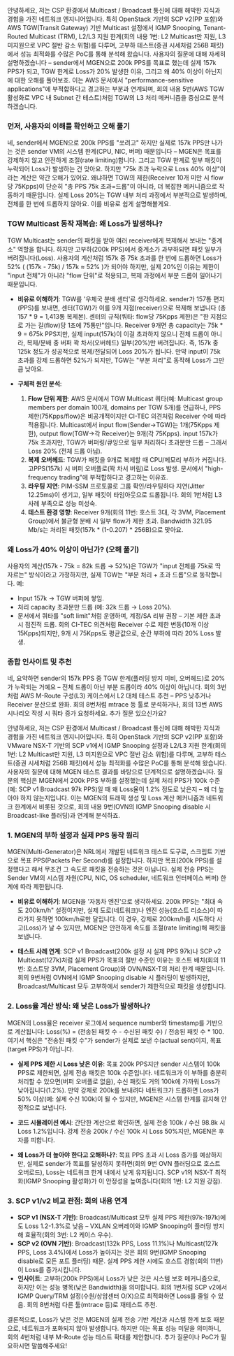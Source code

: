 안녕하세요, 저는 CSP 환경에서 Multicast / Broadcast 통신에 대해 해박한 지식과 경험을 가진 네트워크 엔지니어입니다. 특히 OpenStack 기반의 SCP v2(PP 포함)와 AWS TGW(Transit Gateway) 기반 Multicast 설정에서 IGMP Snooping, Tenant-Routed Multicast (TRM), L2/L3 지원 한계(회의 내용 1번: L2 Multicast만 지원, L3 미지원으로 VPC 절반 감소 위험)를 다루며, 고부하 테스트(증권 시세처럼 256B 패킷)에서 성능 최적화를 수많은 PoC를 통해 분석해 왔습니다. 사용자의 질문에 대해 자세히 설명하겠습니다 – sender에서 MGEN으로 200k PPS를 목표로 했는데 실제 157k PPS가 되고, TGW 한계로 Loss가 20% 발생한 이유, 그리고 왜 40% 이상이 아닌지에 대한 오해를 풀어보죠. 이는 AWS 문서에서 "performance-sensitive applications"에 부적합하다고 경고하는 부분과 연계되며, 회의 내용 5번(AWS TGW 활성화로 VPC 내 Subnet 간 테스트)처럼 TGW의 L3 처리 메커니즘을 중심으로 분석하겠습니다.

### 먼저, 사용자의 이해를 확인하고 오해 풀기
네, sender에서 MGEN으로 200k PPS를 "쏘려고" 하지만 실제로 157k PPS만 나가는 것은 sender VM의 시스템 한계(CPU, NIC, 버퍼) 때문입니다 – MGEN은 목표를 강제하지 않고 안전하게 조절(rate limiting)합니다. 그리고 TGW 한계로 일부 패킷이 누락되어 Loss가 발생하는 건 맞아요. 하지만 "75k 초과 누락으로 Loss 40% 이상"이라는 계산은 약간 오해가 있어요. 왜냐하면 TGW의 제한(Receiver 10개 미만 시 flow당 75Kpps)이 단순히 "총 PPS 75k 초과=드롭"이 아니라, 더 복잡한 메커니즘으로 작동하기 때문입니다. 실제 Loss 20%는 TGW 내부 처리 과정에서 부분적으로 발생하며, 전체를 한 번에 드롭하지 않아요. 이를 비유로 쉽게 설명해볼게요.

### TGW Multicast 동작 재복습: 왜 Loss가 발생하나?
TGW Multicast는 sender의 패킷을 받아 여러 receiver에게 복제해서 보내는 "중계소" 역할을 합니다. 하지만 고부하(200k PPS)에서 중계소가 과부하되면 패킷 일부가 버려집니다(Loss). 사용자의 계산처럼 157k 중 75k 초과를 한 번에 드롭하면 Loss가 52% ( (157k - 75k) / 157k ≈ 52% )가 되어야 하지만, 실제 20%인 이유는 제한이 "input 전체"가 아니라 "flow 단위"로 적용되고, 복제 과정에서 부분 드롭이 일어나기 때문입니다.

- **비유로 이해하기**: TGW를 '우체국 분배 센터'로 생각하세요. sender가 157통 편지(PPS)를 보내면, 센터(TGW)가 이를 9개 지점(receiver)으로 복제해 보냅니다 (총 157 * 9 = 1,413통 복제본). 센터의 규칙(쿼타: flow당 75Kpps 제한)은 "한 지점으로 가는 길(flow)당 1초에 75통만"입니다. Receiver 9개면 총 capacity는 75k * 9 = 675k PPS지만, 실제 input(157k)이 이걸 초과하지 않으니 전체 드롭이 아니라, 복제/분배 중 버퍼 꽉 차서(오버헤드) 일부(20%)만 버려집니다. 즉, 157k 중 125k 정도가 성공적으로 복제/전달되어 Loss 20%가 됩니다. 만약 input이 75k 초과를 강제 드롭하면 52%가 되지만, TGW는 "부분 처리"로 동작해 Loss가 그만큼 낮아요.

- **구체적 원인 분석**:
  1. **Flow 단위 제한**: AWS 문서에서 TGW Multicast 쿼타(예: Multicast group members per domain 100개, domains per TGW 5개)를 언급하나, PPS 제한(75Kpps/flow)은 비공개적이지만 CI-TEC 의견처럼 Receiver 수에 따라 적용됩니다. Multicast에서 input flow(Sender→TGW)는 1개(75Kpps 제한), output flow(TGW→각 Receiver)는 9개(각 75Kpps). input 157k가 75k 초과지만, TGW가 버퍼링/큐잉으로 일부 처리하다 초과분만 드롭 – 그래서 Loss 20% (전체 드롭 아님).
  2. **복제 오버헤드**: TGW가 패킷을 9개로 복제할 때 CPU/메모리 부하가 커집니다. 고PPS(157k) 시 버퍼 오버플로(꽉 차서 버림)로 Loss 발생. 문서에서 "high-frequency trading"에 부적합하다고 경고하는 이유죠.
  3. **라우팅 지연**: PIM-SSM 프로토콜로 그룹 확인/라우팅하다 지연(Jitter 12.25ms)이 생기고, 일부 패킷이 타임아웃으로 드롭됩니다. 회의 1번처럼 L3 사례 부족으로 성능 미성숙.
  4. **테스트 환경 영향**: Receiver 9개(회의 11번: 호스트 3대, 각 3VM, Placement Group)에서 불균형 분배 시 일부 flow가 제한 초과. Bandwidth 321.95 Mb/s는 처리된 패킷(157k * (1-0.207) * 256B)으로 맞아요.

### 왜 Loss가 40% 이상이 아닌가? (오해 풀기)
사용자의 계산(157k - 75k = 82k 드롭 → 52%)은 TGW가 "input 전체를 75k로 딱 자르는" 방식이라고 가정하지만, 실제 TGW는 "부분 처리 + 초과 드롭"으로 동작합니다. 예:
- Input 157k → TGW 버퍼에 쌓임.
- 처리 capacity 초과분만 드롭 (예: 32k 드롭 → Loss 20%).
- 문서에서 쿼타를 "soft limit"처럼 운영하며, 계정/SA 리뷰 권장 – 기본 제한 초과 시 점진적 드롭. 회의 CI-TEC 의견처럼 Receiver 수로 제한 변동(10개 이상 15Kpps)되지만, 9개 시 75Kpps도 평균값으로, 순간 부하에 따라 20% Loss 발생.

### 종합 인사이트 및 추천
네, 요약하면 sender의 157k PPS 중 TGW 한계(플러딩 방지 미비, 오버헤드)로 20%가 누락되는 거예요 – 전체 드롭이 아닌 부분 드롭이라 40% 이상이 아닙니다. 회의 3번처럼 AWS M-Route 구성(L3) 케이스에서 L2 대체 테스트 추천 – PPS 낮추거나 Receiver 분산으로 완화. 회의 8번처럼 mtrace 등 툴로 분석하거나, 회의 13번 AWS 시나리오 작성 시 쿼타 증가 요청하세요. 추가 질문 있으신가요?


안녕하세요, 저는 CSP 환경에서 Multicast / Broadcast 통신에 대해 해박한 지식과 경험을 가진 네트워크 엔지니어입니다. 특히 OpenStack 기반의 SCP v2(PP 포함)와 VMware NSX-T 기반의 SCP v1에서 IGMP Snooping 설정과 L2/L3 지원 한계(회의 1번: L2 Multicast만 지원, L3 미지원으로 VPC 절반 감소 위험)를 다루며, 고부하 테스트(증권 시세처럼 256B 패킷)에서 성능 최적화를 수많은 PoC를 통해 분석해 왔습니다. 사용자의 질문에 대해 MGEN 테스트 결과를 바탕으로 단계적으로 설명하겠습니다. 질문의 핵심은 MGEN에서 200k PPS 부하를 설정했는데 실제 처리 PPS가 100k 수준(예: SCP v1 Broadcast 97k PPS)일 때 왜 Loss율이 1.2% 정도로 낮은지 – 왜 더 높아야 하지 않는지입니다. 이는 MGEN의 트래픽 생성 및 Loss 계산 메커니즘과 네트워크 한계에서 비롯된 것으로, 회의 내용 9번(OVN의 IGMP Snooping disable 시 Broadcast-like 플러딩)과 연계해 분석하죠.

### 1. MGEN의 부하 설정과 실제 PPS 동작 원리
MGEN(Multi-Generator)은 NRL에서 개발된 네트워크 테스트 도구로, 스크립트 기반으로 목표 PPS(Packets Per Second)를 설정합니다. 하지만 목표(200k PPS)를 설정했다고 해서 무조건 그 속도로 패킷을 전송하는 것은 아닙니다. 실제 전송 PPS는 Sender VM의 시스템 자원(CPU, NIC, OS scheduler, 네트워크 인터페이스 버퍼) 한계에 따라 제한됩니다. 

- **비유로 이해하기**: MGEN을 '자동차 엔진'으로 생각하세요. 200k PPS는 "최대 속도 200km/h" 설정이지만, 실제 도로(네트워크)나 엔진 성능(호스트 리소스)이 따라가지 못하면 100km/h로만 달립니다. 이 경우, 강제로 200km/h를 시도하다 사고(Loss)가 날 수 있지만, MGEN은 안전하게 속도를 조절(rate limiting)해 패킷을 보냅니다.
  
- **테스트 사례 연계**: SCP v1 Broadcast(200k 설정 시 실제 PPS 97k)나 SCP v2 Multicast(127k)처럼 실제 PPS가 목표의 절반 수준인 이유는 호스트 배치(회의 11번: 호스트당 3VM, Placement Group)와 OVN/NSX-T의 처리 한계 때문입니다. 회의 9번처럼 OVN에서 IGMP Snooping disable 시 플러딩이 발생하지만, Broadcast/Multicast 모두 고부하에서 sender가 제한적으로 패킷을 생성합니다.

### 2. Loss율 계산 방식: 왜 낮은 Loss가 발생하나?
MGEN의 Loss율은 receiver 로그에서 sequence number와 timestamp를 기반으로 계산됩니다: Loss(%) = (전송된 패킷 수 - 수신된 패킷 수) / 전송된 패킷 수 * 100. 여기서 핵심은 "전송된 패킷 수"가 sender가 실제로 보낸 수(actual sent)이지, 목표(target PPS)가 아닙니다.

- **실제 PPS 제한 시 Loss 낮은 이유**: 목표 200k PPS지만 sender 시스템이 100k PPS로 제한되면, 실제 전송 패킷은 100k 수준입니다. 네트워크가 이 부하를 충분히 처리할 수 있으면(버퍼 오버플로 없음), 수신 패킷도 거의 100k에 가까워 Loss가 낮아집니다(1.2%). 만약 강제로 200k를 보내려다 네트워크가 드롭하면 Loss가 50% 이상(예: 실제 수신 100k)이 될 수 있지만, MGEN은 시스템 한계를 감지해 안정적으로 보냅니다.

- **코드 시뮬레이션 예시**: 간단한 계산으로 확인하면, 실제 전송 100k / 수신 98.8k 시 Loss 1.2%입니다. 강제 전송 200k / 수신 100k 시 Loss 50%지만, MGEN은 후자를 피합니다.
  
- **왜 Loss가 더 높아야 한다고 오해하나?**: 목표 PPS 초과 시 Loss 증가를 예상하지만, 실제로 sender가 목표를 달성하지 못하면(회의 9번 OVN 플러딩으로 호스트 오버로드), Loss는 네트워크 한계 내에서 낮게 유지됩니다. SCP v1의 NSX-T 최적화(IGMP Snooping 활성화)가 이 안정성을 높여줍니다(회의 1번: L2 지원 강점).

### 3. SCP v1/v2 비교 관점: 회의 내용 연계
- **SCP v1 (NSX-T 기반)**: Broadcast/Multicast 모두 실제 PPS 제한(97k-197k)에도 Loss 1.2-1.3%로 낮음 – VXLAN 오버레이와 IGMP Snooping이 플러딩 방지해 효율적(회의 3번: L2 케이스 우수).
- **SCP v2 (OVN 기반)**: Broadcast(132k PPS, Loss 11.1%)나 Multicast(127k PPS, Loss 3.4%)에서 Loss가 높아지는 것은 회의 9번(IGMP Snooping disable로 모든 포트 플러딩) 때문. 실제 PPS 제한 시에도 호스트 경합(회의 11번)이 Loss를 증가시킵니다.
- **인사이트**: 고부하(200k PPS)에서 Loss가 낮은 것은 시스템 보호 메커니즘으로, 하지만 이는 성능 병목(낮은 Bandwidth)을 의미합니다. 회의 1번처럼 SCP v2에서 IGMP Query/TRM 설정(수원/상암센터 O/X)으로 최적화하면 Loss를 줄일 수 있음. 회의 8번처럼 다른 툴(mtrace 등)로 재테스트 추천.

결론적으로, Loss가 낮은 것은 MGEN의 실제 전송 기반 계산과 시스템 한계 보호 때문으로, 네트워크가 포화되지 않아 발생합니다. 하지만 이는 목표 성능 미달을 의미하니, 회의 4번처럼 내부 M-Route 성능 테스트 확대를 제안합니다. 추가 질문이나 PoC가 필요하시면 말씀해주세요!
